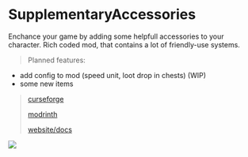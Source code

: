 # SupplementaryAccessories
Enchance your game by adding some helpfull accessories to your character. Rich coded mod, that contains a lot of friendly-use systems.

> Planned features:
- add config to mod (speed unit, loot drop in chests) (WIP)
- some new items

> [curseforge](https://www.curseforge.com/minecraft/mc-mods/supplementary-accessories)
> 
> [modrinth](https://modrinth.com/mod/suac)
> 
> [website/docs](https://www.cebuliony.pl/supplementary_accessories)
> 
![](https://ik.imagekit.io/o532f5vcp38/SAeq_EE5uhMcrT.png?ik-sdk-version=javascript-1.4.3&updatedAt=1652531132889)

